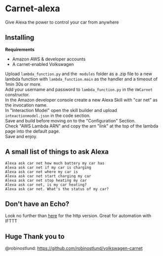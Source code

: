 # Carnet-alexa
Give Alexa the power to control your car from anywhere

## Installing
**Requirements**
* Amazon AWS & developer accounts
* A carnet-enabled Volkswagen

Upload `lambda_function.py` and the  `modules` folder as a .zip file to a new lambda function with `lambda_function.main` as the handler and a timeout of 1min 30s or more.<br>
Add your username and password to `lambda_function.py` in the `VWCarnet` constructor.<br>
In the Amazon developer console create a new Alexa Skill with "car net" as the invocation name.<br>
In "Interaction Model" open the skill builder and upload `inteactionmodel.json` in the code section.<br>
Save and build before moving on to the "Configuration" Section.<br>
Check "AWS Lambda ARN" and copy the arn "link" at the top of the lambda page into the default page.<br>
Save and enjoy.

## A small list of things to ask Alexa
`Alexa ask car net how much battery my car has`<br>
`Alexa ask car net if my car is charging`<br>
`Alexa ask car net where my car is`<br>
`Alexa ask car net start charging my car`<br>
`Alexa ask car net stop heating my car`<br>
`Alexa ask car net, is my car heating?`<br>
`Alexa ask car net. What's the status of my car?`

## Don't have an Echo?
Look no further than [here](https://github.com/Strosel/Carnet_http) for the http version. Great for automation with IFTTT

## Huge Thank you to
@robinostlund: https://github.com/robinostlund/volkswagen-carnet
